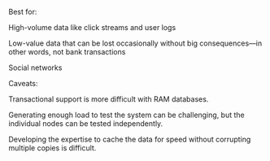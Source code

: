Best for:

High-volume data like click streams and user logs

Low-value data that can be lost occasionally without big consequences—in other words, not bank transactions

Social networks


Caveats:

Transactional support is more difficult with RAM databases.

Generating enough load to test the system can be challenging, but the individual nodes can be tested independently.

Developing the expertise to cache the data for speed without corrupting multiple copies is difficult.